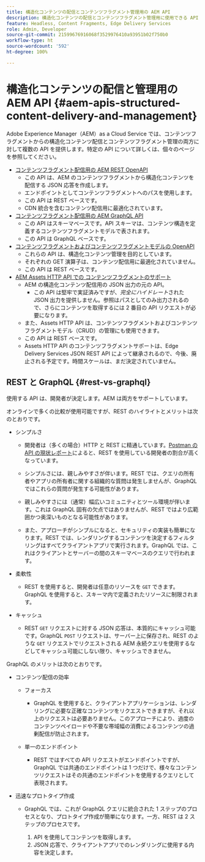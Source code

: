 ```yaml
---
title: 構造化コンテンツの配信とコンテンツフラグメント管理用の AEM API
description: 構造化コンテンツの配信とコンテンツフラグメント管理用に使用できる API について説明します。
feature: Headless, Content Fragments, Edge Delivery Services
role: Admin, Developer
source-git-commit: 21599676916068f3529976410a93951b02f750b0
workflow-type: ht
source-wordcount: '592'
ht-degree: 100%

---
```



# 構造化コンテンツの配信と管理用の AEM API {#aem-apis-structured-content-delivery-and-management}

Adobe Experience Manager（AEM）as a Cloud Service では、コンテンツフラグメントからの構造化コンテンツ配信とコンテンツフラグメント管理の両方に対して複数の API を提供します。特定の API について詳しくは、個々のページを参照してください。

* [コンテンツフラグメント配信用の AEM REST OpenAPI](/help/headless/aem-rest-openapi-content-fragment-delivery.md)
   * この API は、AEM のコンテンツフラグメントから構造化コンテンツを配信する JSON 応答を作成します。
   * エンドポイントとしてコンテンツフラグメントへのパスを使用します。
   * この API は REST ベースです。
   * CDN 統合を含むコンテンツ配信用に最適化されています。
* [コンテンツフラグメント配信用の AEM GraphQL API](/help/headless/graphql-api/content-fragments.md)
   * この API はスキーマベースです。API スキーマは、コンテンツ構造を定義するコンテンツフラグメントモデルで表されます。
   * この API は GraphQL ベースです。
* [コンテンツフラグメントおよびコンテンツフラグメントモデルの OpenAPI](/help/headless/content-fragment-openapis.md)
   * これらの API は、構造化コンテンツ管理を目的としています。
   * それぞれの GET 演算子は、コンテンツ配信用に最適化されていません。
   * この API は REST ベースです。
* [AEM Assets HTTP API での コンテンツフラグメントのサポート](/help/assets/content-fragments/assets-api-content-fragments.md)
   * AEM の構造化コンテンツ配信用の JSON 出力の元の API。
      * この API は堅牢で実証済みですが、*完全にハイドレート*&#x200B;された JSON 出力を提供しません。参照はパスとしてのみ出力されるので、さらにコンテンツを取得するには 2 番目の API リクエストが必要になります。
   * また、Assets HTTP API は、コンテンツフラグメントおよびコンテンツフラグメントモデル（CRUD）の管理にも使用できます。
   * この API は REST ベースです。
   * Assets HTTP API のコンテンツフラグメントサポートは、Edge Delivery Services JSON REST API によって継承されるので、今後、廃止される予定です。時間スケールは、まだ決定されていません。

<!--
## JSON vs HTML {#json-vs-HTML}

The content delivery format used is driven by frontend implementation. Unstructured content/HTML for full-stack implementations, structured content/JSON for headless implementations, or a combination of both in hybrid implementations. 

Key considerations include:

* Definition
  * JSON (JavaScript Object Notation) - used to represent, access and process structured data. 
  * HTML (HyperText Markup Language) - a markup language of tags and elements in a hierarchical structure.
* Primary Purpose
  * JSON is often used for transferring structure content between the server and client app.
  * HTML is the standard markup language for creating and rendering web pages in a browser.
-->

## REST と GraphQL {#rest-vs-graphql}

使用する API は、開発者が決定します。AEM は両方をサポートしています。

オンラインで多くの比較が使用可能ですが、REST のハイライトとメリットは次のとおりです。

* シンプルさ

   * 開発者は（多くの場合）HTTP と REST に精通しています。[Postman の API の現状レポート](https://www.postman.com/state-of-api/)によると、REST を使用している開発者の割合が高くなっています。

   * シンプルさには、親しみやすさが伴います。REST では、クエリの所有者やアプリの所有者に関する組織的な質問は発生しませんが、GraphQL ではこれらの質問が発生する可能性があります。

   * 親しみやすさには（通常）幅広いコミュニティとツール環境が伴います。これは GraphQL 固有の欠点ではありませんが、REST ではより広範囲かつ奥深いものとなる可能性があります。

   * また、アプローチがシンプルになると、セキュリティの実装も簡単になります。REST では、レンダリングするコンテンツを決定するフィルタリングはすべてクライアントアプリで実行されます。GraphQL では、これはクライアントとサーバーの間のスキーマベースのクエリで行われます。

* 柔軟性

   * REST を使用すると、開発者は任意のリソースを `GET` できます。GraphQL を使用すると、スキーマ内で定義されたリソースに制限されます。

* キャッシュ

   * REST `GET` リクエストに対する JSON 応答は、本質的にキャッシュ可能です。GraphQL `POST` リクエストは、サーバー上に保存され、REST のような `GET` リクエストでリクエストされる AEM 永続クエリを使用するなどしてキャッシュ可能にしない限り、キャッシュできません。

GraphQL のメリットは次のとおりです。

* コンテンツ配信の効率

   * フォーカス

      * GraphQL を使用すると、クライアントアプリケーションは、レンダリングに必要な正確なコンテンツをリクエストできますが、それ以上のリクエストは必要ありません。このアプローチにより、過度のコンテンツペイロードや不要な帯域幅の消費によるコンテンツの過剰配信が防止されます。

   * 単一のエンドポイント

      * REST ではすべての API リクエストがエンドポイントですが、GraphQL では共通のエンドポイントは 1 つだけで、様々なコンテンツリクエストはその共通のエンドポイントを使用するクエリとして表現されます。

* 迅速なプロトタイプ作成

   * GraphQL では、これが GraphQL クエリに統合された 1 ステップのプロセスとなり、プロトタイプ作成が簡単になります。一方、REST は 2 ステップのプロセスです。

      1. API を使用してコンテンツを取得します。
      2. JSON 応答で、クライアントアプリでのレンダリングに使用する内容を決定します。
